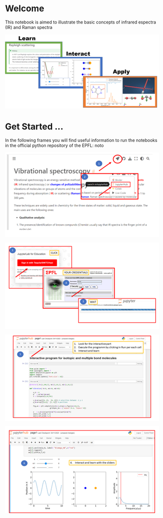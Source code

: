 # Welcome

This notebook is aimed to illustrate the basic concepts of infrared espectra (IR) and Raman spectra

![Content](main_page.png)

# Get Started ... 

In the following frames you will find useful information to run the notebooks in the official python repository of the EPFL: noto

![Content](image_2.PNG)


![Content](image_3.PNG)

![Content](image_4.PNG)

![Content](image_5.PNG)

